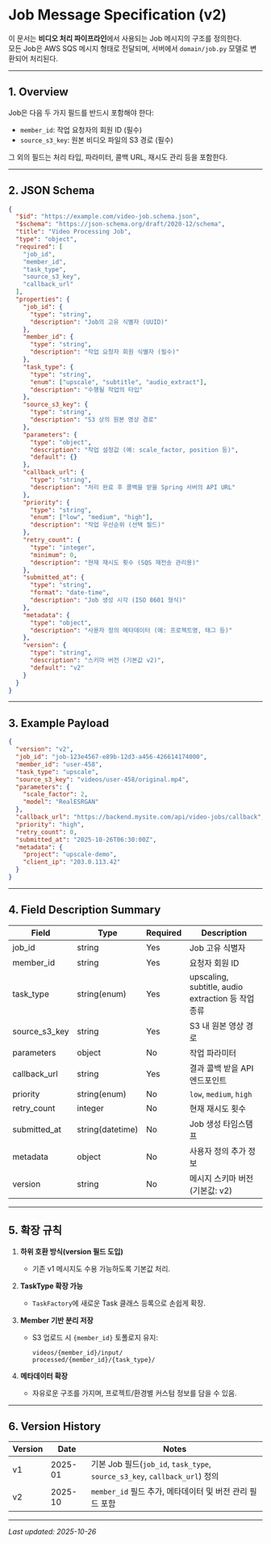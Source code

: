 # Job Message Specification (v2)

이 문서는 **비디오 처리 파이프라인**에서 사용되는 Job 메시지의 구조를 정의한다.  
모든 Job은 AWS SQS 메시지 형태로 전달되며, 서버에서 `domain/job.py` 모델로 변환되어 처리된다.

---

## 1. Overview

Job은 다음 두 가지 필드를 반드시 포함해야 한다:

- `member_id`: 작업 요청자의 회원 ID (필수)
- `source_s3_key`: 원본 비디오 파일의 S3 경로 (필수)

그 외의 필드는 처리 타입, 파라미터, 콜백 URL, 재시도 관리 등을 포함한다.

---

## 2. JSON Schema
```json
{
  "$id": "https://example.com/video-job.schema.json",
  "$schema": "https://json-schema.org/draft/2020-12/schema",
  "title": "Video Processing Job",
  "type": "object",
  "required": [
    "job_id",
    "member_id",
    "task_type",
    "source_s3_key",
    "callback_url"
  ],
  "properties": {
    "job_id": {
      "type": "string",
      "description": "Job의 고유 식별자 (UUID)"
    },
    "member_id": {
      "type": "string",
      "description": "작업 요청자 회원 식별자 (필수)"
    },
    "task_type": {
      "type": "string",
      "enum": ["upscale", "subtitle", "audio_extract"],
      "description": "수행될 작업의 타입"
    },
    "source_s3_key": {
      "type": "string",
      "description": "S3 상의 원본 영상 경로"
    },
    "parameters": {
      "type": "object",
      "description": "작업 설정값 (예: scale_factor, position 등)",
      "default": {}
    },
    "callback_url": {
      "type": "string",
      "description": "처리 완료 후 콜백을 받을 Spring 서버의 API URL"
    },
    "priority": {
      "type": "string",
      "enum": ["low", "medium", "high"],
      "description": "작업 우선순위 (선택 필드)"
    },
    "retry_count": {
      "type": "integer",
      "minimum": 0,
      "description": "현재 재시도 횟수 (SQS 재전송 관리용)"
    },
    "submitted_at": {
      "type": "string",
      "format": "date-time",
      "description": "Job 생성 시각 (ISO 8601 형식)"
    },
    "metadata": {
      "type": "object",
      "description": "사용자 정의 메타데이터 (예: 프로젝트명, 태그 등)"
    },
    "version": {
      "type": "string",
      "description": "스키마 버전 (기본값 v2)",
      "default": "v2"
    }
  }
}
```

---

## 3. Example Payload
```json
{
  "version": "v2",
  "job_id": "job-123e4567-e89b-12d3-a456-426614174000",
  "member_id": "user-458",
  "task_type": "upscale",
  "source_s3_key": "videos/user-458/original.mp4",
  "parameters": {
    "scale_factor": 2,
    "model": "RealESRGAN"
  },
  "callback_url": "https://backend.mysite.com/api/video-jobs/callback",
  "priority": "high",
  "retry_count": 0,
  "submitted_at": "2025-10-26T06:30:00Z",
  "metadata": {
    "project": "upscale-demo",
    "client_ip": "203.0.113.42"
  }
}
```
---

## 4. Field Description Summary

| Field         | Type             | Required | Description                                   |
|---------------|------------------|----------|-----------------------------------------------|
| job_id        | string           | Yes      | Job 고유 식별자                                    |
| member_id     | string           | Yes      | 요청자 회원 ID                                     |
| task_type     | string(enum)     | Yes      | upscaling, subtitle, audio extraction 등 작업 종류 |
| source_s3_key | string           | Yes      | S3 내 원본 영상 경로                                 |
| parameters    | object           | No       | 작업 파라미터                                       |
| callback_url  | string           | Yes      | 결과 콜백 받을 API 엔드포인트                            |
| priority      | string(enum)     | No       | `low`, `medium`, `high`                       |
| retry_count   | integer          | No       | 현재 재시도 횟수                                     |
| submitted_at  | string(datetime) | No       | Job 생성 타임스탬프                                  |
| metadata      | object           | No       | 사용자 정의 추가 정보                                  |
| version       | string           | No       | 메시지 스키마 버전 (기본값: v2)                          |

---

## 5. 확장 규칙

1. **하위 호환 방식(version 필드 도입)**
    - 기존 v1 메시지도 수용 가능하도록 기본값 처리.

2. **TaskType 확장 가능**
    - `TaskFactory`에 새로운 Task 클래스 등록으로 손쉽게 확장.

3. **Member 기반 분리 저장**
    - S3 업로드 시 `{member_id}` 토폴로지 유지:
      ```
      videos/{member_id}/input/
      processed/{member_id}/{task_type}/
      ```

4. **메타데이터 확장**
    - 자유로운 구조를 가지며, 프로젝트/환경별 커스텀 정보를 담을 수 있음.

---

## 6. Version History

| Version | Date    | Notes                                                                |
|---------|---------|----------------------------------------------------------------------|
| v1      | 2025-01 | 기본 Job 필드(`job_id`, `task_type`, `source_s3_key`, `callback_url`) 정의 |
| v2      | 2025-10 | `member_id` 필드 추가, 메타데이터 및 버전 관리 필드 포함                               |

---

_Last updated: 2025-10-26_